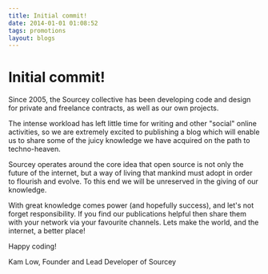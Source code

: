```yaml
---
title: Initial commit!
date: 2014-01-01 01:08:52
tags: promotions
layout: blogs
---
```

# Initial commit!

Since 2005, the Sourcey collective has been developing code and design for private and freelance contracts, as well as our own projects.

The intense workload has left little time for writing and other "social" online activities, so we are extremely excited to publishing a blog which will enable us to share some of the juicy knowledge we have acquired on the path to techno-heaven. 

Sourcey operates around the core idea that open source is not only the future of the internet, but a way of living that mankind must adopt in order to flourish and evolve. To this end we will be unreserved in the giving of our knowledge.

With great knowledge comes power (and hopefully success), and let's not forget responsibility. If you find our publications helpful then share them with your network via your favourite channels. Lets make the world, and the internet, a better place!

Happy coding!

Kam Low, Founder and Lead Developer of Sourcey
